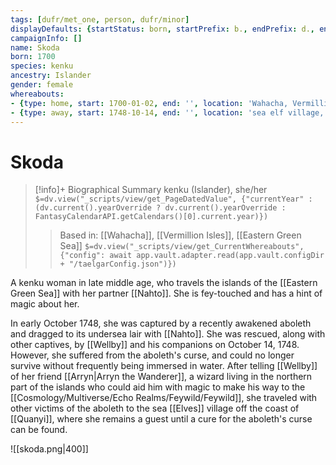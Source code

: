 ```yaml
---
tags: [dufr/met_one, person, dufr/minor]
displayDefaults: {startStatus: born, startPrefix: b., endPrefix: d., endStatus: died}
campaignInfo: []
name: Skoda
born: 1700
species: kenku
ancestry: Islander
gender: female
whereabouts:
- {type: home, start: 1700-01-02, end: '', location: 'Wahacha, Vermillion Isles, Eastern Green Sea'}
- {type: away, start: 1748-10-14, end: '', location: 'sea elf village, Quanyi, Eastern Green Sea'}
---
```

# Skoda
>[!info]+ Biographical Summary
>kenku (Islander), she/her
>`$=dv.view("_scripts/view/get_PageDatedValue", {"currentYear" : (dv.current().yearOverride ? dv.current().yearOverride : FantasyCalendarAPI.getCalendars()[0].current.year)})`
>> Based in: [[Wahacha]], [[Vermillion Isles]], [[Eastern Green Sea]]
>> `$=dv.view("_scripts/view/get_CurrentWhereabouts", {"config": await app.vault.adapter.read(app.vault.configDir + "/taelgarConfig.json")})`

A kenku woman in late middle age, who travels the islands of the [[Eastern Green Sea]] with her partner [[Nahto]]. She is fey-touched and has a hint of magic about her. 

In early October 1748, she was captured by a recently awakened aboleth and dragged to its undersea lair with [[Nahto]]. She was rescued, along with other captives, by [[Wellby]] and his companions on October 14, 1748. However, she suffered from the aboleth's curse, and could no longer survive without frequently being immersed in water. After telling [[Wellby]] of her friend [[Arryn|Arryn the Wanderer]], a wizard living in the northern part of the islands who could aid him with magic to make his way to the [[Cosmology/Multiverse/Echo Realms/Feywild/Feywild]], she traveled with other victims of the aboleth to the sea [[Elves]] village off the coast of [[Quanyi]], where she remains a guest until a cure for the aboleth's curse can be found. 

![[skoda.png|400]]